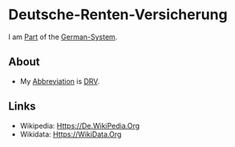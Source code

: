 # Deutsche-Renten-Versicherung

I am [Part](60084.md) of the [German-System](8000998.md).

## About

- My [Abbreviation](210000000.md) is [DRV](8020010.md).

## Links

- Wikipedia: [Https://De.WikiPedia.Org](https://de.wikipedia.org/wiki/Deutsche_Rentenversicherung)
- Wikidata: [Https://WikiData.Org](https://wikidata.org/wiki/Q1203773)
